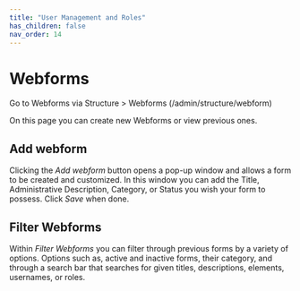 ```yaml
---
title: "User Management and Roles"
has_children: false
nav_order: 14
---
```


# Webforms

Go to Webforms via Structure > Webforms (/admin/structure/webform)

On this page you can create new Webforms or view previous ones.

## Add webform

Clicking the *Add webform* button opens a pop-up window and allows a form to be created and customized. In this window you can add the Title, Administrative Description, Category, or Status you wish your form to possess. Click *Save* when done.

## Filter Webforms

Within *Filter Webforms* you can filter through previous forms by a variety of options. Options such as, active and inactive forms, their category, and through a search bar that searches for given titles, descriptions, elements, usernames, or roles.
